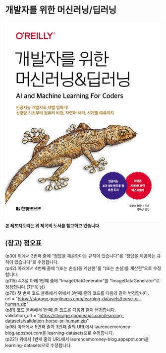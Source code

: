 # 개발자를 위한 머신러닝/딥러닝

<img src="cover.jpg" width=500>
<strong>본 레포지토리는 위 제목의 도서를 참고하고 있습니다.</strong>

## (참고) 정오표
(p30) 위에서 3번째 줄에 “정답을 제공한다는 규칙이 있습니다”를 “정답을 제공하는 규칙이 있습니다”로 수정합니다.   
(p42) 아래에서 4번째 줄에 “(또는 손실)을 계산한”를 “(또는 손실)를 계산한”으로 수정합니다.   
(p115) 4.3절 아래 1번째 줄에 “ImageDtatGenerator“를 “ImageDataGenerator“로 정정합니다.(최*욱 님)   
(p76) 첫 번째 코드 블록에서 위에서 3번째 줄의 코드를 다음과 같이 변경합니다.   
url = "https://storage.googleapis.com/learning-datasets/horse-or-human.zip"   
(p81) 코드 블록에서 1번째 줄 코드를 다음과 같이 변경합니다.   
validation_url = "https://storage.googleapis.com/learning-datasets/validation-horse-or-human.zip"   
(p98) 아래에서 5번째 줄과 3번째 줄의 URL에서 laurencemoroney-blog.appspot.com을 learning-datasets으로 수정합니다.   
(p221) 위에서 1번째 줄의 URL에서 laurencemoroney-blog.appspot.com을 learning-datasets으로 수정합니다.
